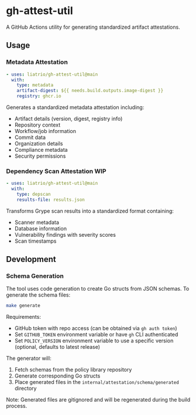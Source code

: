# gh-attest-util

A GitHub Actions utility for generating standardized artifact attestations.

## Usage

### Metadata Attestation

```yaml
- uses: liatrio/gh-attest-util@main
  with:
    type: metadata
    artifact-digest: ${{ needs.build.outputs.image-digest }}
    registry: ghcr.io
```

Generates a standardized metadata attestation including:

- Artifact details (version, digest, registry info)
- Repository context
- Workflow/job information
- Commit data
- Organization details
- Compliance metadata
- Security permissions

### Dependency Scan Attestation WIP

```yaml
- uses: liatrio/gh-attest-util@main
  with:
    type: depscan
    results-file: results.json
```

Transforms Grype scan results into a standardized format containing:

- Scanner metadata
- Database information
- Vulnerability findings with severity scores
- Scan timestamps

## Development

### Schema Generation

The tool uses code generation to create Go structs from JSON schemas. To generate the schema files:

```bash
make generate
```

Requirements:
- GitHub token with repo access (can be obtained via `gh auth token`)
- Set `GITHUB_TOKEN` environment variable or have `gh` CLI authenticated
- Set `POLICY_VERSION` environment variable to use a specific version (optional, defaults to latest release)

The generator will:
1. Fetch schemas from the policy library repository
2. Generate corresponding Go structs
3. Place generated files in the `internal/attestation/schema/generated` directory

Note: Generated files are gitignored and will be regenerated during the build process.
